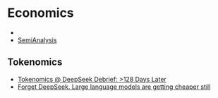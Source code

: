 # Economics

- [](https://www.anthropic.com/news/the-anthropic-economic-index)
- [SemiAnalysis](https://semianalysis.com/)

## Tokenomics

- [Tokenomics @ DeepSeek Debrief: >128 Days Later](https://semianalysis.com/2025/07/03/deepseek-debrief-128-days-later/)
- [Forget DeepSeek. Large language models are getting cheaper still](https://archive.ph/ED98N)
